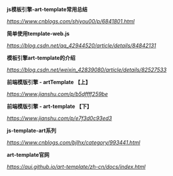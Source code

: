 **js模板引擎-art-template常用总结**

*https://www.cnblogs.com/shiyou00/p/6841801.html*



**简单使用template-web.js**

*https://blog.csdn.net/qq_42944520/article/details/84842131*



**模板引擎art-template的介绍**

*https://blog.csdn.net/weixin_42839080/article/details/82527533*



**前端模版引擎 - artTemplate 【上】**

*https://www.jianshu.com/p/b5dffff259be*



**前端模版引擎 - art-template 【下】**

*https://www.jianshu.com/p/e7f3d0c93ed3*



**js-template-art系列**

*https://www.cnblogs.com/bjlhx/category/993441.html*



**art-template官网**

*https://aui.github.io/art-template/zh-cn/docs/index.html*
